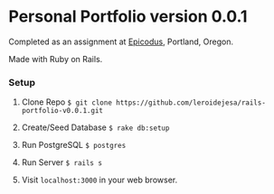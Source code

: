 # Personal Portfolio version 0.0.1

Completed as an assignment at [Epicodus](www.epicodus.com), Portland, Oregon.

Made with Ruby on Rails.

### Setup

1. Clone Repo `$ git clone https://github.com/leroidejesa/rails-portfolio-v0.0.1.git`

2. Create/Seed Database `$ rake db:setup`

3. Run PostgreSQL `$ postgres`

4. Run Server `$ rails s`

5. Visit `localhost:3000` in your web browser.
